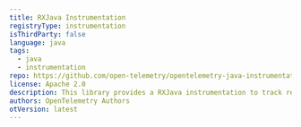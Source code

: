 ```yaml
---
title: RXJava Instrumentation
registryType: instrumentation
isThirdParty: false
language: java
tags:
  - java
  - instrumentation
repo: https://github.com/open-telemetry/opentelemetry-java-instrumentation/tree/main/instrumentation/rxjava-1.0
license: Apache 2.0
description: This library provides a RXJava instrumentation to track requests through OpenTelemetry.
authors: OpenTelemetry Authors
otVersion: latest
---
```

